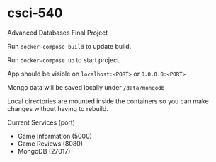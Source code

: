# csci-540
Advanced Databases Final Project

Run `docker-compose build` to update build.

Run `docker-compose up` to start project.

App should be visible on `localhost:<PORT>` or `0.0.0.0:<PORT>`

Mongo data will be saved locally under `/data/mongodb`

Local directories are mounted inside the containers so you can make changes without having to rebuild.

Current Services (port)
- Game Information (5000)
- Game Reviews (8080)
- MongoDB (27017)